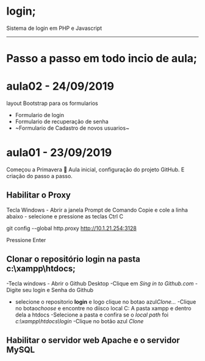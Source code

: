 # login;
Sistema de login em PHP e Javascript

---
# Passo a passo em todo incio de aula;

# aula02 - 24/09/2019
layout Bootstrap para os formularios
- Formulario de login
- Formulario de recuperação de senha
- ~Formulario de Cadastro de novos usuarios~

# aula01 - 23/09/2019
Começou a Primavera :sunflower: 
Aula inicial, configuração do projeto GitHub.
E criação do passo a passo.

## Habilitar o Proxy
Tecla Windows - Abrir a janela Prompt de Comando
Copie e cole a linha abaixo - selecione e pressione as teclas Ctrl C

git config --global http.proxy http://10.1.21.254:3128

  Pressione Enter


  ## Clonar o repositório **login** na pasta **c:\xampp\htdocs**;
  -Tecla windows - Abrir o Github Desktop
  -Clique em *Sing in to Github.com*
  -Digite seu login e Senha do Github
  - selecione o repositorio **login** e logo clique no botao azul*Clone...*
  -Clique no botao*choose* e encontre no diisco local C: A pasta xampp e dentro dela a htdocs
  -Selecione a pasta e confira se o *local path* foi *c:\xampp\htdocs\login*
  -Clique no botão azul *Clone*
  
  ## Habilitar o servidor web **Apache** e o servidor **MySQL**

